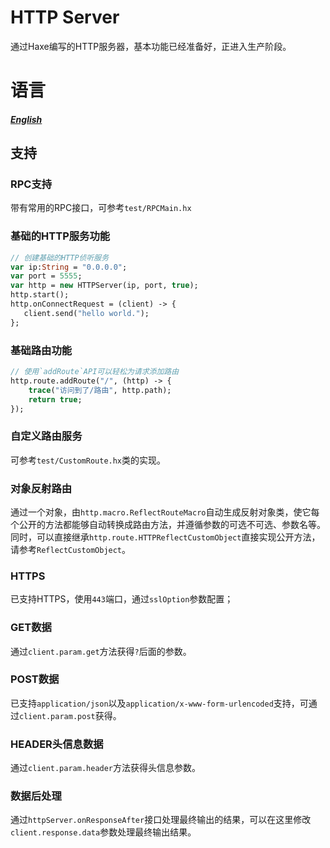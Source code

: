 # HTTP Server
通过Haxe编写的HTTP服务器，基本功能已经准备好，正进入生产阶段。

# 语言
##### [English](./README_en.md)

## 支持
### RPC支持
带有常用的RPC接口，可参考`test/RPCMain.hx`
### 基础的HTTP服务功能
```haxe
// 创建基础的HTTP侦听服务
var ip:String = "0.0.0.0";
var port = 5555;
var http = new HTTPServer(ip, port, true);
http.start();
http.onConnectRequest = (client) -> {
   client.send("hello world.");
};
```
### 基础路由功能
```haxe
// 使用`addRoute`API可以轻松为请求添加路由
http.route.addRoute("/", (http) -> {
	trace("访问到了/路由", http.path);
	return true;
});
```
### 自定义路由服务
可参考`test/CustomRoute.hx`类的实现。
### 对象反射路由
通过一个对象，由`http.macro.ReflectRouteMacro`自动生成反射对象类，使它每个公开的方法都能够自动转换成路由方法，并遵循参数的可选不可选、参数名等。
同时，可以直接继承`http.route.HTTPReflectCustomObject`直接实现公开方法，请参考`ReflectCustomObject`。
### HTTPS
已支持HTTPS，使用`443`端口，通过`sslOption`参数配置；
### GET数据
通过`client.param.get`方法获得`?`后面的参数。
### POST数据
已支持`application/json`以及`application/x-www-form-urlencoded`支持，可通过`client.param.post`获得。
### HEADER头信息数据
通过`client.param.header`方法获得头信息参数。
### 数据后处理
通过`httpServer.onResponseAfter`接口处理最终输出的结果，可以在这里修改`client.response.data`参数处理最终输出结果。